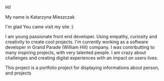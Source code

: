 Hi!

My name is Katarzyna Mieszczak

I'm glad You came visit my site :)

I am young passionate front end developer. Using empathy, curiosity and creativity to create cool projects.
I'm currently working as a software developer in Grand Parade (William Hill) company.
I was contributting to many inspiring projects, with very talented people. 
I am crazy about challenges and creating digital experiences with an impact on users lives.

This project is a portfolio project for displaying informations about person, and projects